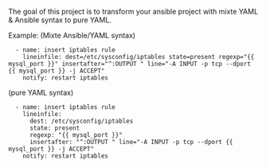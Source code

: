 The goal of this project is to transform your ansible project with mixte YAML & Ansible syntax to pure YAML.

Example:
(Mixte Ansible/YAML syntax)
```Ansible
  - name: insert iptables rule
    lineinfile: dest=/etc/sysconfig/iptables state=present regexp="{{ mysql_port }}" insertafter="^:OUTPUT " line="-A INPUT -p tcp --dport {{ mysql_port }} -j ACCEPT"
    notify: restart iptables
```
    
(pure YAML syntax)
```Ansible
  - name: insert iptables rule
    lineinfile: 
      dest: /etc/sysconfig/iptables
      state: present 
      regexp: "{{ mysql_port }}" 
      insertafter: "^:OUTPUT " line="-A INPUT -p tcp --dport {{ mysql_port }} -j ACCEPT"
    notify: restart iptables
```
